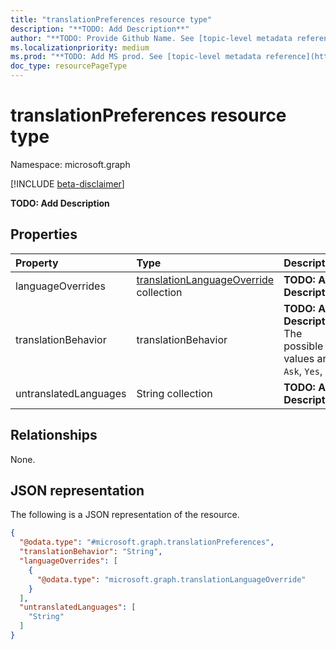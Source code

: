 ```yaml
---
title: "translationPreferences resource type"
description: "**TODO: Add Description**"
author: "**TODO: Provide Github Name. See [topic-level metadata reference](https://msgo.azurewebsites.net/add/document/guidelines/metadata.html#topic-level-metadata)**"
ms.localizationpriority: medium
ms.prod: "**TODO: Add MS prod. See [topic-level metadata reference](https://msgo.azurewebsites.net/add/document/guidelines/metadata.html#topic-level-metadata)**"
doc_type: resourcePageType
---
```


# translationPreferences resource type

Namespace: microsoft.graph

[!INCLUDE [beta-disclaimer](../../includes/beta-disclaimer.md)]

**TODO: Add Description**

## Properties
|Property|Type|Description|
|:---|:---|:---|
|languageOverrides|[translationLanguageOverride](../resources/translationlanguageoverride.md) collection|**TODO: Add Description**|
|translationBehavior|translationBehavior|**TODO: Add Description**. The possible values are: `Ask`, `Yes`, `No`.|
|untranslatedLanguages|String collection|**TODO: Add Description**|

## Relationships
None.

## JSON representation
The following is a JSON representation of the resource.
<!-- {
  "blockType": "resource",
  "@odata.type": "microsoft.graph.translationPreferences"
}
-->
``` json
{
  "@odata.type": "#microsoft.graph.translationPreferences",
  "translationBehavior": "String",
  "languageOverrides": [
    {
      "@odata.type": "microsoft.graph.translationLanguageOverride"
    }
  ],
  "untranslatedLanguages": [
    "String"
  ]
}
```

